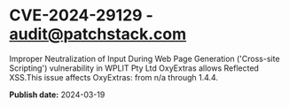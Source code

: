 # CVE-2024-29129 - audit@patchstack.com

Improper Neutralization of Input During Web Page Generation ('Cross-site Scripting') vulnerability in WPLIT Pty Ltd OxyExtras allows Reflected XSS.This issue affects OxyExtras: from n/a through 1.4.4.



**Publish date:** 2024-03-19
